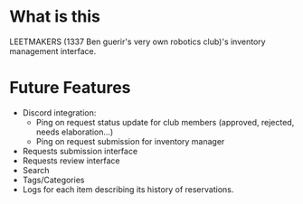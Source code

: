 # What is this
LEETMAKERS (1337 Ben guerir's very own robotics club)'s inventory management interface.

# Future Features
- Discord integration:
    - Ping on request status update for club members (approved, rejected, needs elaboration...)
    - Ping on request submission for inventory manager
- Requests submission interface
- Requests review interface
- Search
- Tags/Categories
- Logs for each item describing its history of reservations.
